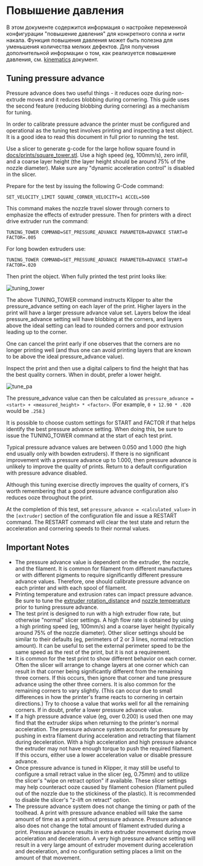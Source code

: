# Повышение давления

В этом документе содержится информация о настройке переменной конфигурации "повышение давления" для конкретного сопла и нити накала. Функция повышения давления может быть полезна для уменьшения количества мелких дефектов. Для получения дополнительной информации о том, как реализуется повышение давления, см. [kinematics](Kinematics.md) документ.

## Tuning pressure advance

Pressure advance does two useful things - it reduces ooze during non-extrude moves and it reduces blobbing during cornering. This guide uses the second feature (reducing blobbing during cornering) as a mechanism for tuning.

In order to calibrate pressure advance the printer must be configured and operational as the tuning test involves printing and inspecting a test object. It is a good idea to read this document in full prior to running the test.

Use a slicer to generate g-code for the large hollow square found in [docs/prints/square_tower.stl](prints/square_tower.stl). Use a high speed (eg, 100mm/s), zero infill, and a coarse layer height (the layer height should be around 75% of the nozzle diameter). Make sure any "dynamic acceleration control" is disabled in the slicer.

Prepare for the test by issuing the following G-Code command:

```
SET_VELOCITY_LIMIT SQUARE_CORNER_VELOCITY=1 ACCEL=500
```

This command makes the nozzle travel slower through corners to emphasize the effects of extruder pressure. Then for printers with a direct drive extruder run the command:

```
TUNING_TOWER COMMAND=SET_PRESSURE_ADVANCE PARAMETER=ADVANCE START=0 FACTOR=.005
```

For long bowden extruders use:

```
TUNING_TOWER COMMAND=SET_PRESSURE_ADVANCE PARAMETER=ADVANCE START=0 FACTOR=.020
```

Then print the object. When fully printed the test print looks like:

![tuning_tower](img/tuning_tower.jpg)

The above TUNING_TOWER command instructs Klipper to alter the pressure_advance setting on each layer of the print. Higher layers in the print will have a larger pressure advance value set. Layers below the ideal pressure_advance setting will have blobbing at the corners, and layers above the ideal setting can lead to rounded corners and poor extrusion leading up to the corner.

One can cancel the print early if one observes that the corners are no longer printing well (and thus one can avoid printing layers that are known to be above the ideal pressure_advance value).

Inspect the print and then use a digital calipers to find the height that has the best quality corners. When in doubt, prefer a lower height.

![tune_pa](img/tune_pa.jpg)

The pressure_advance value can then be calculated as `pressure_advance = <start> + <measured_height> * <factor>`. (For example, `0 + 12.90 * .020` would be `.258`.)

It is possible to choose custom settings for START and FACTOR if that helps identify the best pressure advance setting. When doing this, be sure to issue the TUNING_TOWER command at the start of each test print.

Typical pressure advance values are between 0.050 and 1.000 (the high end usually only with bowden extruders). If there is no significant improvement with a pressure advance up to 1.000, then pressure advance is unlikely to improve the quality of prints. Return to a default configuration with pressure advance disabled.

Although this tuning exercise directly improves the quality of corners, it's worth remembering that a good pressure advance configuration also reduces ooze throughout the print.

At the completion of this test, set `pressure_advance = <calculated_value>` in the `[extruder]` section of the configuration file and issue a RESTART command. The RESTART command will clear the test state and return the acceleration and cornering speeds to their normal values.

## Important Notes

* The pressure advance value is dependent on the extruder, the nozzle, and the filament. It is common for filament from different manufactures or with different pigments to require significantly different pressure advance values. Therefore, one should calibrate pressure advance on each printer and with each spool of filament.
* Printing temperature and extrusion rates can impact pressure advance. Be sure to tune the [extruder rotation_distance](Rotation_Distance.md#calibrating-rotation_distance-on-extruders) and [nozzle temperature](http://reprap.org/wiki/Triffid_Hunter%27s_Calibration_Guide#Nozzle_Temperature) prior to tuning pressure advance.
* The test print is designed to run with a high extruder flow rate, but otherwise "normal" slicer settings. A high flow rate is obtained by using a high printing speed (eg, 100mm/s) and a coarse layer height (typically around 75% of the nozzle diameter). Other slicer settings should be similar to their defaults (eg, perimeters of 2 or 3 lines, normal retraction amount). It can be useful to set the external perimeter speed to be the same speed as the rest of the print, but it is not a requirement.
* It is common for the test print to show different behavior on each corner. Often the slicer will arrange to change layers at one corner which can result in that corner being significantly different from the remaining three corners. If this occurs, then ignore that corner and tune pressure advance using the other three corners. It is also common for the remaining corners to vary slightly. (This can occur due to small differences in how the printer's frame reacts to cornering in certain directions.) Try to choose a value that works well for all the remaining corners. If in doubt, prefer a lower pressure advance value.
* If a high pressure advance value (eg, over 0.200) is used then one may find that the extruder skips when returning to the printer's normal acceleration. The pressure advance system accounts for pressure by pushing in extra filament during acceleration and retracting that filament during deceleration. With a high acceleration and high pressure advance the extruder may not have enough torque to push the required filament. If this occurs, either use a lower acceleration value or disable pressure advance.
* Once pressure advance is tuned in Klipper, it may still be useful to configure a small retract value in the slicer (eg, 0.75mm) and to utilize the slicer's "wipe on retract option" if available. These slicer settings may help counteract ooze caused by filament cohesion (filament pulled out of the nozzle due to the stickiness of the plastic). It is recommended to disable the slicer's "z-lift on retract" option.
* The pressure advance system does not change the timing or path of the toolhead. A print with pressure advance enabled will take the same amount of time as a print without pressure advance. Pressure advance also does not change the total amount of filament extruded during a print. Pressure advance results in extra extruder movement during move acceleration and deceleration. A very high pressure advance setting will result in a very large amount of extruder movement during acceleration and deceleration, and no configuration setting places a limit on the amount of that movement.

